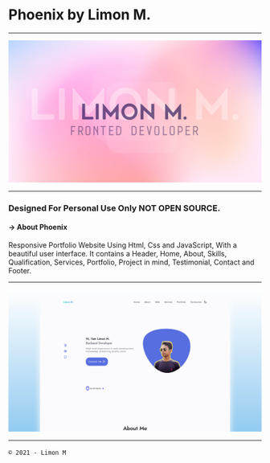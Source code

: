 # Phoenix by Limon M.

---

![Phoenix Preview](/Limon.png)

---


###  Designed For Personal Use Only NOT OPEN SOURCE.

#### → About Phoenix

Responsive Portfolio Website Using Html, Css and JavaScript, With a beautiful user interface. It contains a Header, Home, About, Skills, Qualification, Services, Portfolio, Project in mind, Testimonial, Contact and Footer.

---

![Phoenix Preview](/preview.png)

---

 `© 2021 - Limon M`
